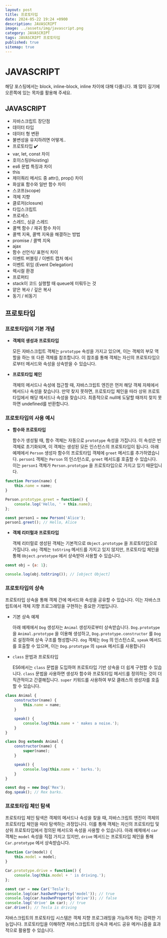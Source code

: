 ```yaml
---
layout: post
title: 프로토타입
date: 2024-05-22 19:24 +0900
description: JAVASCRIPT
image: ../assets/img/javascript.png
category: JAVASCRIPT
tags: JAVASCRIPT 프로토타입
published: true
sitemap: true
---
```


# JAVASCRIPT
해당 포스팅에서는 block, inline-block, inline 차이에 대해 다룹니다. 꽤 많이 길기에 오른쪽에 있는 목차를 활용해 주세요.<br />


## __JAVASCRIPT__
* 자바스크립트 장단점 <br/>
* 데이터 타입 <br/>
* 데이터 형 변환<br/>
* 불변성을 유지하려면 어떻게..<br/>
* 프로토타입 ✔️<br/>
* var, let, const 차이<br/>
* 호이스팅(Hoisting)<br/>
* es6 문법 특징과 차이<br/>
* this<br/>
* 제이쿼리 메서드 중 attr(), prop() 차이<br/>
* 화살표 함수와 일반 함수 차이<br/>
* 스코프(scope)<br/>
* 객체 지향<br/>
* 클로저(closure)<br/>
* 타입스크립트<br/>
* 프로세스<br/>
* 스레드, 싱글 스레드<br/>
* 콜백 함수 / 재귀 함수 차이<br/>
* 콜백 지옥, 콜백 지옥을 해결하는 방법<br/>
* promise / 콜백 지옥<br/>
* ajax<br/>
* 함수 선언식/ 표현식 차이<br/>
* 이벤트 버블링 / 이벤트 캡처 예시<br/>
* 이벤트 위임 (Event Delegation)<br/>
* 렉시컬 환경<br/>
* 프로퍼티<br/>
* stack이 코드 실행할 때 queue에 미뤄두는 것<br/>
* 얕은 복사 / 깊은 복사<br/>
* 동기 / 비동기<br/>

## __프로토타입__<br/>

### __프로토타입의 기본 개념__
* __객체의 생성과 프로토타입__

    모든 자바스크립트 객체는 `prototype` 속성을 가지고 있으며, 이는 객체의 부모 역할을 하는 또 다른 객체를 참조합니다. 이 참조를 통해 객체는 자신의 프로토타입으로부터 메서드와 속성을 상속받을 수 있습니다.

* __프로토타입 체인__

    객체의 메서드나 속성에 접근할 때, 자바스크립트 엔진은 먼저 해당 객체 자체에서 메서드나 속성을 찾습니다. 만약 찾지 못하면, 프로토타입 체인을 따라 상위 프로토타입에서 해당 메서드나 속성을 찾습니다. 최종적으로 null에 도달할 때까지 찾지 못하면 undefined를 반환합니다.


### __프로토타입의 사용 예시__
* __함수와 프로토타입__

    함수가 생성될 때, 함수 객체는 자동으로 `prototype` 속성을 가집니다. 이 속성은 빈 객체로 초기화되며, 이 객체는 생성된 모든 인스턴스의 프로토타입이 됩니다.
    아래 예제에서 `Person` 생성자 함수의 프로토타입 객체에 `greet` 메서드를 추가하였습니다. `person1` 객체는 `Person` 의 인스턴스로, `greet` 메서드를 호출할 수 있습니다. 이는 `person1` 객체가 `Person.prototype` 을 프로토타입으로 가지고 있기 때문입니다.

```javascript
function Person(name) {
    this.name = name;
}

Person.prototype.greet = function() {
    console.log('Hello, ' + this.name);
};

const person1 = new Person('Alice');
person1.greet(); // Hello, Alice
```

* __객체 리터럴과 프로토타입__

    객체 리터럴로 생성된 객체는 기본적으로 `Object.prototype` 을 프로토타입으로 가집니다. `obj` 객체는 `toString` 메서드를 가지고 있지 않지만, 프로토타입 체인을 통해 `Object.prototype` 에서 상속받아 사용할 수 있습니다.

```javascript
const obj = {a: 1};

console.log(obj.toString()); // [object Object]
```

### __프로토타입의 상속__
프로토타입 상속을 통해 객체 간에 메서드와 속성을 공유할 수 있습니다. 이는 자바스크립트에서 객체 지향 프로그래밍을 구현하는 중요한 기법입니다.

* 기본 상속 예제

    아래 예제에서 `Dog` 생성자는 `Animal` 생성자로부터 상속받습니다. `Dog.prototype` 을 `Animal.prototype` 을 이용해 생성하고, `Dog.prototype.constructor` 를 `Dog` 로 설정하여 상속 구조를 형성합니다. `dog` 객체는 `Dog` 의 인스턴스로, `speak` 메서드를 호출할 수 있으며, 이는 `Dog.prototype` 의 `speak` 메서드를 사용합니다

* `class` 문법과 프로토타입

    ES6에서는 `class` 문법을 도입하여 프로토타입 기반 상속을 더 쉽게 구현할 수 있습니다. `class` 문법을 사용하면 생성자 함수와 프로토타입 메서드를 정의하는 것이 더 직관적이고 간결해집니다. `super` 키워드를 사용하여 부모 클래스의 생성자를 호출할 수 있습니다.


```javascript
class Animal {
    constructor(name) {
        this.name = name;
    }

    speak() {
        console.log(this.name + ' makes a noise.');
    }
}

class Dog extends Animal {
    constructor(name) {
        super(name);
    }

    speak() {
        console.log(this.name + ' barks.');
    }
}

const dog = new Dog('Rex');
dog.speak(); // Rex barks.
```

### __프로토타입 체인 탐색__

프로토타입 체인 탐색은 객체의 메서드나 속성을 찾을 때, 자바스크립트 엔진이 객체의 프로토타입 체인을 따라 탐색하는 과정입니다. 이를 통해 객체는 자신의 프로토타입 및 상위 프로토타입에서 정의된 메서드와 속성을 사용할 수 있습니다. 아래 예제에서 `car` 객체는 `model` 속성을 직접 가지고 있지만, `drive` 메서드는 프로토타입 체인을 통해 `Car.prototype` 에서 상속받습니다.

```javascript
function Car(model) {
    this.model = model;
}

Car.prototype.drive = function() {
    console.log(this.model + ' is driving.');
};

const car = new Car('Tesla');
console.log(car.hasOwnProperty('model')); // true
console.log(car.hasOwnProperty('drive')); // false
console.log('drive' in car); // true
car.drive(); // Tesla is driving
```

자바스크립트의 프로토타입 시스템은 객체 지향 프로그래밍을 가능하게 하는 강력한 기능입니다. 프로토타입을 이해하면 자바스크립트의 상속과 메서드 공유 메커니즘을 효과적으로 활용할 수 있습니다.